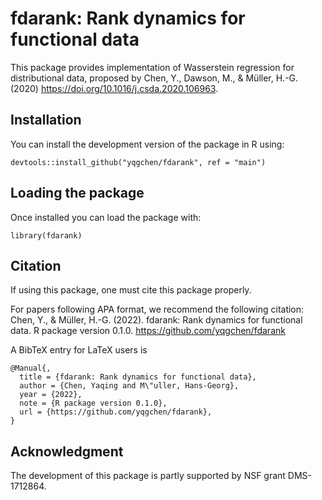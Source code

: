 fdarank: Rank dynamics for functional data
====

This package provides implementation of Wasserstein regression for distributional data, proposed by
Chen, Y., Dawson, M., & Müller, H.-G. (2020) <https://doi.org/10.1016/j.csda.2020.106963>.

## Installation
You can install the development version of the package in R using:
```
devtools::install_github("yqgchen/fdarank", ref = "main")
```

## Loading the package
Once installed you can load the package with:
```
library(fdarank)
```

## Citation

If using this package, one must cite this package properly.  

For papers following APA format, we recommend the following citation:  
Chen, Y., & Müller, H.-G. (2022). fdarank: Rank dynamics for functional data. R package version 0.1.0. https://github.com/yqgchen/fdarank

A BibTeX entry for LaTeX users is
```
@Manual{,
  title = {fdarank: Rank dynamics for functional data},
  author = {Chen, Yaqing and M\"uller, Hans-Georg},
  year = {2022},
  note = {R package version 0.1.0},
  url = {https://github.com/yqgchen/fdarank},
}
```

## Acknowledgment
The development of this package is partly supported by NSF grant DMS-1712864.
